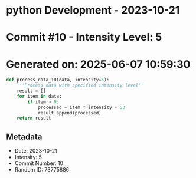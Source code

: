 ﻿# python Development - 2023-10-21
# Commit #10 - Intensity Level: 5
# Generated on: 2025-06-07 10:59:30
```python
def process_data_10(data, intensity=5):
    '''Process data with specified intensity level'''
    result = []
    for item in data:
        if item > 0:
            processed = item * intensity + 53
            result.append(processed)
    return result
```
## Metadata
- Date: 2023-10-21
- Intensity: 5
- Commit Number: 10
- Random ID: 73775886
